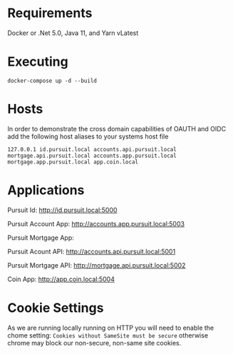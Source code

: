 # Requirements
Docker or .Net 5.0, Java 11, and Yarn vLatest

# Executing
```docker-compose up -d --build```

# Hosts
In order to demonstrate the cross domain capabilities of OAUTH and OIDC add the following host aliases to your systems host file

```127.0.0.1 id.pursuit.local accounts.api.pursuit.local mortgage.api.pursuit.local accounts.app.pursuit.local mortgage.app.pursuit.local app.coin.local```

# Applications
Pursuit Id: http://id.pursuit.local:5000

Pursuit Account App: http://accounts.app.pursuit.local:5003

Pursuit Mortgage App:

Pursuit Acount API: http://accounts.api.pursuit.local:5001

Pursuit Mortgage API: http://mortgage.api.pursuit.local:5002

Coin App: http://app.coin.local:5004

# Cookie Settings
As we are running locally running on HTTP you will need to enable the chome setting: `Cookies without SameSite must be secure` otherwise chrome may block our non-secure, non-same site cookies.